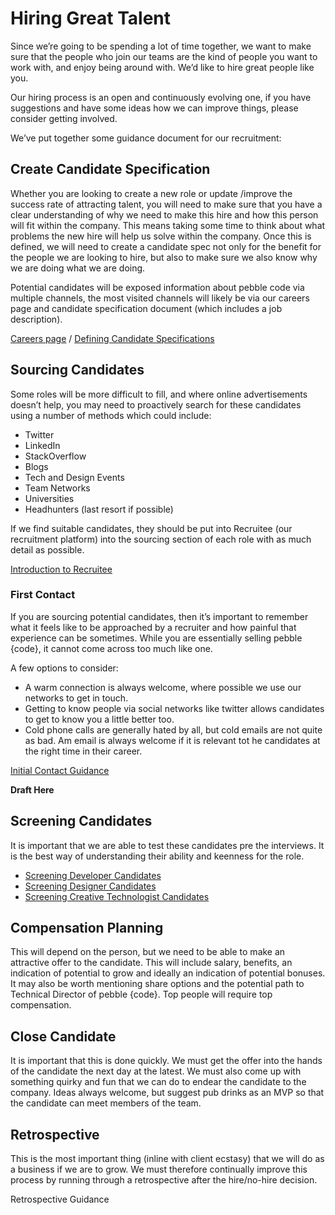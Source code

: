 # Hiring Great Talent
Since we’re going to be spending a lot of time together, we want to make sure that the people who join our teams are the kind of people you want to work with, and enjoy being around with. We’d like to hire great people like you. 

Our hiring process is an open and continuously evolving one, if you have suggestions and have some ideas how we can improve things, please consider getting involved.

We’ve put together some guidance document for our recruitment:

## Create Candidate Specification

Whether you are looking to create a new role or update /improve the success rate of attracting talent, you will need to make sure that you have a clear understanding of why we need to make this hire and how this person will fit within the company. This means taking some time to think about what problems the new hire will help us solve within the company. Once this is defined, we will need to create a candidate spec not only for the benefit for the people we are looking to hire, but also to make sure we also know why we are doing what we are doing.

Potential candidates will be exposed information about pebble code via multiple channels, the most visited channels will likely be via our careers page and candidate specification document (which includes a job description). 

[Careers page](http://pebblecode.com/careers/) / [Defining Candidate Specifications](https://github.com/pebblecode/pebble-handbook/blob/master/hiring-great-talent/defining-candidate-specification.md)

## Sourcing Candidates

Some roles will be more difficult to fill, and where online advertisements doesn’t help, you may need to proactively search for these candidates using a number of methods which could include:

- Twitter
- LinkedIn
- StackOverflow
- Blogs
- Tech and Design Events
- Team Networks
- Universities 
- Headhunters (last resort if possible)

If we find suitable candidates, they should be put into Recruitee (our recruitment platform) into the sourcing section of each role with as much detail as possible.

[Introduction to Recruitee](https://github.com/pebblecode/pebble-handbook/blob/master/hiring-great-talent/introduction-to-recruitee.md)

### First Contact

If you are sourcing potential candidates, then it’s important to remember what it feels like to be approached by a recruiter and how painful that experience can be sometimes. While you are essentially selling pebble {code}, it cannot come across too much like one. 

A few options to consider:

- A warm connection is always welcome, where possible we use our networks to get in touch.
- Getting to know people via social networks like twitter allows candidates to get to know you a little better too. 
- Cold phone calls are generally hated by all, but cold emails are not quite as bad. Am email is always welcome if it is relevant tot he candidates at the right time in their career. 

[Initial Contact Guidance]()

**Draft Here**

## Screening Candidates

It is important that we are able to test these candidates pre the interviews. It is the best way of understanding their ability and keenness for the role.

- [Screening Developer Candidates](https://github.com/pebblecode/pebble-handbook/blob/master/hiring-great-talent/developer/screening-candidates.md)
- [Screening Designer Candidates](https://github.com/pebblecode/pebble-handbook/blob/master/hiring-great-talent/designer/screening-candidates.md)
- [Screening Creative Technologist Candidates](https://github.com/pebblecode/pebble-handbook/blob/master/hiring-great-talent/creative-technologist/screening-candidates.md)

## Compensation Planning

This will depend on the person, but we need to be able to make an attractive offer to the candidate. This will include salary, benefits, an indication of potential to grow and ideally an indication of potential bonuses. It may also be worth mentioning share options and the potential path to Technical Director of pebble {code}. Top people will require top compensation. 

## Close Candidate

It is important that this is done quickly. We must get the offer into the hands of the candidate the next day at the latest. We must also come up with something quirky and fun that we can do to endear the candidate to the company. Ideas always welcome, but suggest pub drinks as an MVP so that the candidate can meet members of the team. 

## Retrospective

This is the most important thing (inline with client ecstasy) that we will do as a business if we are to grow. We must therefore continually improve this process by running through a retrospective after the hire/no-hire decision. 

Retrospective Guidance
